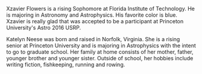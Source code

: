 Xzavier Flowers is a rising Sophomore at Florida Institute of Technology. He is majoring in Astronomy and Astrophysics. His favorite color is blue. Xzavier is really glad that was accepted to be a participant at Princeton University's Astro 2016 USRP. 

Katelyn Neese was born and raised in Norfolk, Virginia. She is a rising senior at Princeton University and is majoring in Astrophysics with the intent to go to graduate school. Her family at home consists of her mother, father, younger brother and younger sister. Outside of school, her hobbies include writing fiction, fishkeeping, running and rowing.